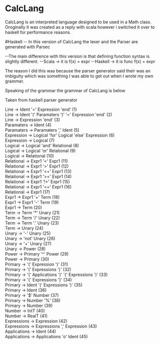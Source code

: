 # CalcLang
CalcLang is an interpreted language designed to be used in a Math class. 
Oroginally it was created as a reply with scala however i switched it over to haskell for performance reasons.

#Haskell
-- In this version of CalcLang the lexer and the Parser are generated with Parsec

--The main difference with this version is that defining function syntax is slightly different.
--Scala -> it is f(x) = expr
--Haskell -> it is func f(x) = expr

The reason I did this was because the parser generator said their was an imbiguity which was something I was able to get out when I wrote my own grammer.

Speaking of the grammar the grammar of CalcLang is below

Taken from haskell parser generator

  <p>Line -> Ident '=' Expression 'end'                      (1)<br>
	Line -> Ident '(' Paramaters ')' '=' Expression 'end'   (2)<br>
	Line -> Expression 'end'                                (3)<br>
	Paramaters -> Ident                                     (4)<br>
  Paramaters -> Paramaters ',' Ident                      (5)<br>
	Expression -> Logical 'for' Logical 'else' Expression   (6)<br>
	Expression -> Logical                              (7)<br>
	Logical -> Logical 'and' Relational                (8)<br>
	Logical -> Logical 'or' Relational                 (9)<br>
	Logical -> Relational                              (10)<br>
	Relational -> Expr1 '<' Expr1                      (11)<br>
	Relational -> Expr1 '>' Expr1                      (12)<br>
	Relational -> Expr1 '<=' Expr1                     (13)<br>
	Relational -> Expr1 '>=' Expr1                     (14)<br>
	Relational -> Expr1 '!=' Expr1                     (15)<br>
	Relational -> Expr1 '==' Expr1                     (16)<br>
	Relational -> Expr1                                (17)<br>
	Expr1 -> Expr1 '+' Term                            (18)<br>
	Expr1 -> Expr1 '-' Term                            (19)<br>
	Expr1 -> Term                                      (20)<br>
	Term -> Term '*' Unary                             (21)<br>
	Term -> Term '/' Unary                             (22)<br>
	Term -> Term '.' Unary                             (23)<br>
	Term -> Unary                                      (24)<br>
	Unary -> '-' Unary                                 (25)<br>
	Unary -> 'not' Unary                               (26)<br>
  Unary -> '+' Unary                                 (27)<br>
	Unary -> Power                                     (28)<br>
	Power -> Primary '^' Power                         (29)<br>
	Power -> Primary                                   (30)<br>
	Primary -> '(' Expression ')'                      (31)<br>
	Primary -> '(' Expressions ')'                     (32)<br>
	Primary -> '(' Applications ')' '(' Expressions ')'   (33)<br>
	Primary -> '{' Expressions '}'                     (34)<br>
	Primary -> Ident '(' Expressions ')'               (35)<br>
	Primary -> Ident                                   (36)<br>
	Primary -> '$' Number                              (37)<br>
	Primary -> Number '%'                              (38)<br>
	Primary -> Number                                  (39)<br>
	Number -> IntT                                     (40)<br>
	Number -> RealT                                    (41)<br>
	Expressions -> Expression                          (42)<br>
	Expressions -> Expressions ',' Expression          (43)<br>
	Applications -> Ident                              (44)<br>
	Applications -> Applications 'o' Ident             (45)</p>
